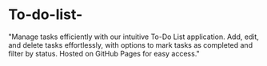 # To-do-list-
"Manage tasks efficiently with our intuitive To-Do List application. Add, edit, and delete tasks effortlessly, with options to mark tasks as completed and filter by status. Hosted on GitHub Pages for easy access."
